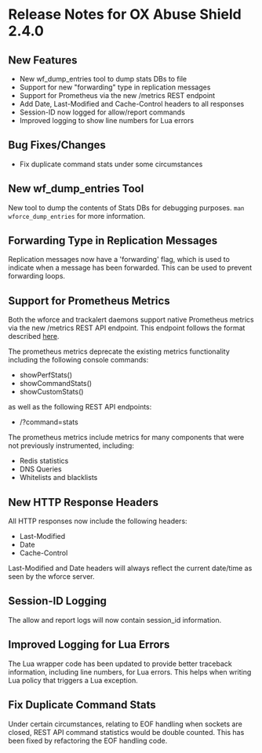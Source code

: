 # Release Notes for OX Abuse Shield 2.4.0

## New Features

* New wf_dump_entries tool to dump stats DBs to file
* Support for new "forwarding" type in replication messages
* Support for Prometheus via the new /metrics REST endpoint
* Add Date, Last-Modified and Cache-Control headers to all responses
* Session-ID now logged for allow/report commands
* Improved logging to show line numbers for Lua errors

## Bug Fixes/Changes
* Fix duplicate command stats under some circumstances

## New wf_dump_entries Tool

New tool to dump the contents of Stats DBs for debugging purposes.
`man wforce_dump_entries` for more information.

## Forwarding Type in Replication Messages

Replication messages now have a 'forwarding' flag, which is used to
indicate when a message has been forwarded. This can be used to
prevent forwarding loops.

## Support for Prometheus Metrics

Both the wforce and trackalert daemons support native Prometheus
metrics via the new /metrics REST API endpoint. This endpoint follows
the format described
[here](https://prometheus.io/docs/instrumenting/exposition_formats/).

The prometheus metrics deprecate the existing metrics functionality
including the following console commands:
* showPerfStats()
* showCommandStats()
* showCustomStats()

as well as the following REST API endpoints:
* /?command=stats

The prometheus metrics include metrics for many components that were
not previously instrumented, including:
* Redis statistics
* DNS Queries
* Whitelists and blacklists

## New HTTP Response Headers

All HTTP responses now include the following headers:
* Last-Modified
* Date
* Cache-Control

Last-Modified and Date headers will always reflect the current
date/time as seen by the wforce server.

## Session-ID Logging

The allow and report logs will now contain session_id information.

## Improved Logging for Lua Errors

The Lua wrapper code has been updated to provide better traceback
information, including line numbers, for Lua errors. This helps when
writing Lua policy that triggers a Lua exception.

## Fix Duplicate Command Stats

Under certain circumstances, relating to EOF handling when sockets are
closed, REST API command statistics would be double counted. This has
been fixed by refactoring the EOF handling code.
